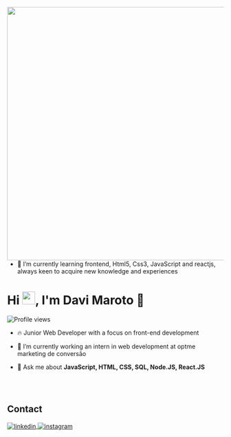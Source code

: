 <img align="right" height="590em"
src="https://raw.githubusercontent.com/gist/DaviMaroto/ccef07ac7c486bb1187f39547e47d33f/raw/e7dacbba5b41d47f9ee8b065bf29e5baa6540a48/githubcard.svg"/>



- 🌱 I’m currently learning frontend, Html5, Css3, JavaScript and reactjs, always keen to acquire  new knowledge and experiences

<h1 align="left">Hi <img src="https://raw.githubusercontent.com/kaueMarques/kaueMarques/master/hi.gif" height="30px">, I'm Davi Maroto 👋</h1>

<p align="left"> <img src="https://komarev.com/ghpvc/?username=DaviMaroto&color=yellow" alt="Profile views" /> </p>

- 🔥 Junior Web Developer with a focus on front-end development 

- 🔭 I’m currently working an intern in web development at optme marketing de conversão

- 💬 Ask me about **JavaScript, HTML, CSS, SQL, Node.JS, React.JS**

<br><br>

## Contact

<a href="https://www.linkedin.com/in/davimaroto/" target="_blank">
  <img align="center" src="https://img.shields.io/badge/-davimaroto-05122A?style=flat&logo=linkedin" alt="linkedin"/>
</a>
<a href="https://www.instagram.com/davi_maroto15/">
 <img align="center" src="https://img.shields.io/badge/-davimaroto-05122A?style=flat&logo=instagram" alt="instagram"/>
</a>
</p>


